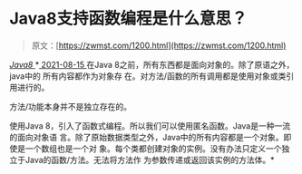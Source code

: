 <!--yml
category: 未分类
date: 0001-01-01 00:00:00
-->

# Java8支持函数编程是什么意思？

> 原文：[https://zwmst.com/1200.html](https://zwmst.com/1200.html)

   [ *Java8* ](https://zwmst.com/java8)*[ <time datetime="2021-08-15T10:43:25+08:00"> 2021-08-15 </time> ](https://zwmst.com/1200.html)  在Java 8之前，所有东西都是面向对象的。除了原语之外，java中的 所有内容都作为对象存 在。对方法/函数的所有调用都是使用对象或类引用进行的。

方法/功能本身并不是独立存在的。

使用Java 8，引入了函数式编程。所以我们可以使用匿名函数。Java是一种一流的面向对象语 言。除了原始数据类型之外，Java中的所有内容都是一个对象。即使是一个数组也是一个对 象。每个类都创建对象的实例。没有办法只定义一个独立于Java的函数/方法。无法将方法作 为参数传递或返回该实例的方法体。*